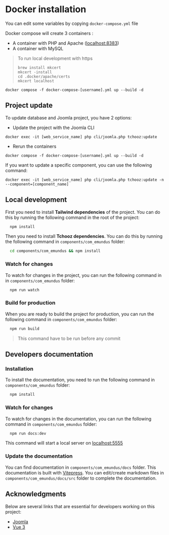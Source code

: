 # Docker installation
You can edit some variables by copying `docker-compose.yml` file

Docker compose will create 3 containers :
- A container with PHP and Apache ([localhost:8383](http://localhost:8383))
- A container with MySQL

> To run local development with https
> ```shell
> brew install mkcert
> mkcert -install
> cd .docker/apache/certs
> mkcert localhost
> ```

```shell
docker compose -f docker-compose-[username].yml up --build -d
```

## Project update
To update database and Joomla project, you have 2 options:
- Update the project with the Joomla CLI
```shell
docker exec -it [web_service_name] php cli/joomla.php tchooz:update
```

- Rerun the containers
```shell
docker compose -f docker-compose-[username].yml up --build -d
```

If you want to update a specific component, you can use the following command:
```shell
docker exec -it [web_service_name] php cli/joomla.php tchooz:update -n --component=[component_name]
```

## Local development
First you need to install **Tailwind dependencies** of the project. You can do this by running the following command in the root of the project:
```bash
  npm install
```

Then you need to install **Tchooz dependencies**. You can do this by running the following command in `components/com_emundus` folder:
```bash
  cd components/com_emundus && npm install
```

### Watch for changes
To watch for changes in the project, you can run the following command in in `components/com_emundus` folder:
```bash
  npm run watch
```

### Build for production
When you are ready to build the project for production, you can run the following command in `components/com_emundus` folder:
```bash
  npm run build
```
> This command have to be run before any commit

## Developers documentation
### Installation
To install the documentation, you need to run the following command in `components/com_emundus` folder:
```bash
  npm install
```

### Watch for changes
To watch for changes in the documentation, you can run the following command in `components/com_emundus` folder:
```bash
  npm run docs:dev
```
This command will start a local server on [localhost:5555](http://localhost:5555)

### Update the documentation
You can find documentation in `components/com_emundus/docs` folder. This documentation is built with [Vitepress](https://vitepress.vuejs.org/).
You can edit/create markdown files in `components/com_emundus/docs/src` folder to complete the documentation.

## Acknowledgments

Below are several links that are essential for developers working on this project:
* [Joomla](https://manual.joomla.org/docs/next/)
* [Vue 3](https://vuejs.org/guide/introduction.html)

